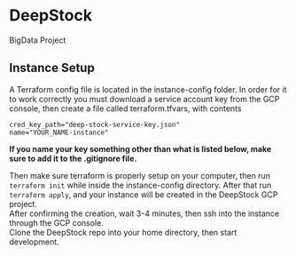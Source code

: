 # DeepStock
BigData Project


## Instance Setup
A Terraform config file is located in the instance-config folder. In order for it to work correctly you must download a service account key from the GCP console, then create a file called terraform.tfvars, with contents  
```
cred_key_path="deep-stock-service-key.json"
name="YOUR_NAME-instance"
```
__If you name your key something other than what is listed below, make sure to add it to the .gitignore file.__

Then make sure terraform is properly setup on your computer, then run `terraform init` while inside the instance-config directory. After that run `terraform apply`, and your instance will be created in the DeepStock GCP project.  
After confirming the creation, wait 3-4 minutes, then ssh into the instance through the GCP console.  
Clone the DeepStock repo into your home directory, then start development.
